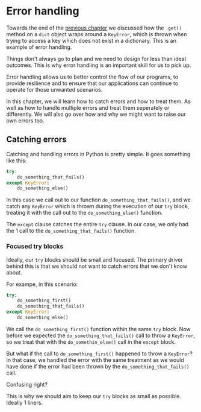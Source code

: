 # Error handling

Towards the end of the [previous chapter](dictionaries.md#accessing-key-value-pairs) we discussed how the `.get()` method on a `dict` object wraps around a `KeyError`, which is thrown when trying to access a key which does not exist in a dictionary. This is an example of error handling.

Things don't always go to plan and we need to design for less than ideal outcomes. This is why error handling is an important skill for us to pick up.

Error handling allows us to better control the flow of our programs, to provide resilience and to ensure that our applications can continue to operate for those unwanted scenarios.

In this chapter, we will learn how to catch errors and how to treat them. As well as how to handle multiple errors and treat them seperately or differently. We will also go over how and why we might want to raise our own errors too.

## Catching errors

Catching and handling errors in Python is pretty simple. It goes something like this:

```python
try:
    do_something_that_fails()
except KeyError:
    do_something_else()
```

In this case we call out to our function `do_something_that_fails()`, and we catch any `KeyError` which is thrown during the execution of our `try` block, treating it with the call out to the `do_something_else()` function.

The `except` clause catches the entire `try` clause. In our case, we only had the 1 call to the `do_something_that_fails()` function.&#x20;

### Focused try blocks

Ideally, our `try` blocks should be small and focused. The primary driver behind this is that we should not want to catch errors that we don't know about.&#x20;

For exampe, in this scenario:

```python
try:
    do_something_first()
    do_something_that_fails()
except KeyError:
    do_something_else()
```

We call the `do_something_first()` function within the same `try` block. Now before we expected the `do_something_that_fails()` call to throw a `KeyError`, so we treat that with the `do_somethin_else()` call in the `except` block.&#x20;

But what if the call to `do_something_first()` happened to throw a `KeyError`? In that case, we handled the error with the same treatment as we would have done if the error had been thrown by the `do_something_that_fails()` call.&#x20;

Confusing right?

This is why we should aim to keep our `try` blocks as small as possible. Ideally 1 liners.

